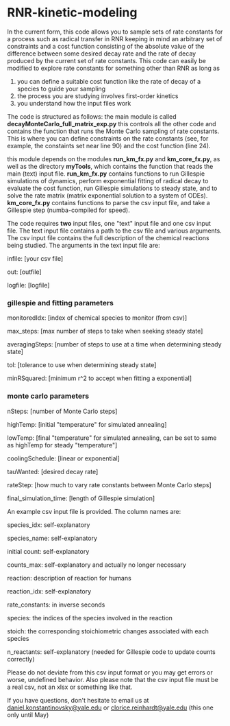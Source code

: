 # RNR-kinetic-modeling

In the current form, this code allows you to sample sets of rate constants for a process such as radical transfer in RNR keeping in mind an arbitrary set of constraints and a cost function consisting of the absolute value of the difference between some desired decay rate and the rate of decay produced by the current set of rate constants. This code can easily be modified to explore rate constants for something other than RNR as long as

1) you can define a suitable cost function like the rate of decay of a species to guide your sampling
2) the process you are studying involves first-order kinetics
3) you understand how the input files work

The code is structured as follows:
the main module is called **decayMonteCarlo_full_matrix_exp.py**
  this controls all the other code and contains the function that runs the Monte Carlo sampling of rate constants. This is where you can define constraints on the rate constants (see, for example, the constaints set near line 90) and the cost function (line 24).

this module depends on the modules **run_km_fx.py** and **km_core_fx.py**, as well as the directory **myTools**, which contains the function that reads the main (text) input file. **run_km_fx.py** contains functions to run Gillespie simulations of dynamics, perform exponential fitting of radical decay to evaluate the cost function, run Gillespie simulations to steady state, and to solve the rate matrix (matrix exponential solution to a system of ODEs). **km_core_fx.py** contains functions to parse the csv input file, and take a Gillespie step (numba-compiled for speed).

The code requires **two** input files, one "text" input file and one csv input file. The text input file contains a path to the csv file and various arguments. The csv input file contains the full description of the chemical reactions being studied. The arguments in the text input file are:

infile: [your csv file]

out: [outfile]

logfile: [logfile]

### gillespie and fitting parameters
monitoredIdx: [index of chemical species to monitor (from csv)]

max_steps: [max number of steps to take when seeking steady state]

averagingSteps: [number of steps to use at a time when determining steady state]

tol: [tolerance to use when determining steady state]

minRSquared: [minimum r^2 to accept when fitting a exponential]

### monte carlo parameters
nSteps: [number of Monte Carlo steps]

highTemp: [initial "temperature" for simulated annealing]

lowTemp: [final "temperature" for simulated annealing, can be set to same as highTemp for steady "temperature"]

coolingSchedule: [linear or exponential]


tauWanted: [desired decay rate]

rateStep: [how much to vary rate constants between Monte Carlo steps]

final_simulation_time: [length of Gillespie simulation]



An example csv input file is provided.
The column names are:

species_idx: self-explanatory

species_name: self-explanatory

initial count: self-explanatory

counts_max: self-explanatory and actually no longer necessary

reaction: description of reaction for humans

reaction_idx: self-explanatory

rate_constants: in inverse seconds

species: the indices of the species involved in the reaction

stoich: the corresponding stoichiometric changes associated with each species

n_reactants: self-explanatory (needed for Gillespie code to update counts correctly)


Please do not deviate from this csv input format or you may get errors or worse, undefined behavior. Also please note that the csv input file must be a real csv, not an xlsx or something like that.


If you have questions, don't hesitate to email us at daniel.konstantinovsky@yale.edu or clorice.reinhardt@yale.edu (this one only until May)
